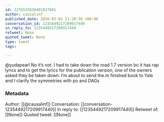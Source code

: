 ```yaml
---
id: 1235525626481827841
author: causalinf
published_date: 2020-03-05 11:20:38 +00:00
conversation_id: 1235449217209917440
in_reply_to: 1235449217209917440
retweet: None
quoted_tweet: None
type: tweet
tags:

---
```


@yudapearl No it’s not. I had to take down the road 1.7 version bc it has rap lyrics and to get the lyrics for the publication version, one of the owners asked they be taken down. I’m about to send the.m finished book to Yale and I clarify the symmetries with po and DAGs

### Metadata

Author: [[@causalinf]]
Conversation: [[conversation-1235449217209917440]]
In reply to: [[1235449217209917440]]
Retweet of: [[None]]
Quoted tweet: [[None]]
